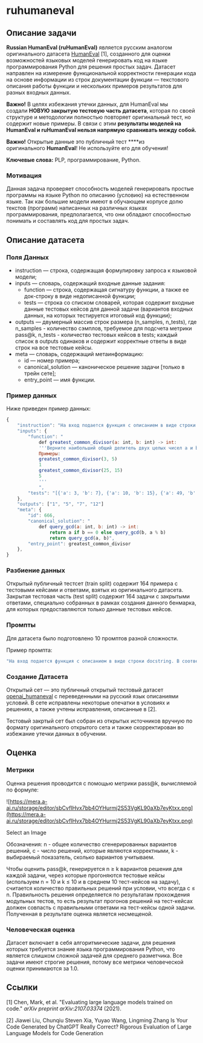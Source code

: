 # ruhumaneval

## Описание задачи

**Russian HumanEval (ruHumanEval)** является русским аналогом оригинального датасета [HumanEval](https://huggingface.co/datasets/openai_humaneval) [1], созданного для оценки возможностей языковых моделей генерировать код на языке программирования Python для решения простых задач. Датасет направлен на измерение функциональной корректности генерации кода на основе информации из строк документации функции — текстового описания работы функции и нескольких примеров результатов для разных входных данных.

**Важно!** В целях избежания утечки данных, для HumanEval мы создали **НОВУЮ закрытую тестовую часть датасета**, которая по своей структуре и методологии полностью повторяет оригинальный тест, но содержит новые примеры. В связи с этим **результаты моделей на HumanEval и ruHumanEval нельзя напрямую сравнивать между собой.**

**Важно!** Открытые данные это публичный тест ****из оригинального **HumanEval**! Не используйте его для обучения!

**Ключевые слова:** PLP, программирование, Python.

### Мотивация

Данная задача проверяет способность моделей генерировать простые программы на языке Python по описанию (условию) на естественном языке. Так как большие модели имеют в обучающем корпусе долю текстов (программ) написанных на различных языках программирования, предполагается, что они обладают способностью понимать и составлять код для простых задач.

## Описание датасета

### Поля Данных

- instruction — строка, содержащая формулировку запроса к языковой модели;
- inputs — словарь, содержащий входные данные задания:
    - function — строка, содержащая сигнатуру функции, а также ее док-строку в виде недописанной функции;
    - tests — строка со списком словарей, которая содержит входные данные тестовых кейсов для данной задачи (вариантов входных данных, на которых тестируется итоговый код функции);
- outputs — двумерный массив строк размера (n_samples, n_tests), где n_samples - количество сэмплов, требуемое для подсчета метрики pass@k, n_tests - количество тестовых кейсов в tests; каждый список в outputs одинаков и содержит корректные ответы в виде строк на все тестовые кейсы.
- meta — cловарь, содержащий метаинформацию:
    - id — номер примера;
    - canonical_solution — каноническое решение задачи [только в трейн сете];
    - entry_point — имя функции.

### Пример данных

Ниже приведен пример данных:

```jsx
{
	"instruction": "На вход подается функция с описанием в виде строки docstring. В соответствии с описанием вам необходимо реализовать функцию на основе шаблона:\\n{function}"
	"inputs": {
		"function": "
			def greatest_common_divisor(a: int, b: int) -> int:
			'''Верните наибольший общий делитель двух целых чисел a и b.
			Примеры:
			greatest_common_divisor(3, 5)
			1
			greatest_common_divisor(25, 15)
			5
			'''
			",
		"tests": "[{'a': 3, 'b': 7}, {'a': 10, 'b': 15}, {'a': 49, 'b': 14}, {'a': 144, 'b': 60}]"
	},
	"outputs": ["1", "5", "7", "12"]
	"meta": {
		"id": 666, 
		"canonical_solution": "
			def query_gcd(a: int, b: int) -> int:
				return a if b == 0 else query_gcd(b, a % b)
				return query_gcd(a, b)",
		"entry_point": greatest_common_divisor
	},
}
```

### Разбиение данных

Открытый публичный тестсет (train split) содержит 164 примера с тестовыми кейсами и ответами, взятых из оригинального датасета. Закрытая тестовая часть (test split) содержит 164 задачи с закрытыми ответами, специально собранных в рамках создания данного бенмарка, для которых предоставляются только данные тестовых  кейсов.

### Промпты

Для датасета было подготовлено 10 промптов разной сложности.

Пример промпта:

```jsx
"На вход подается функция с описанием в виде строки docstring. В соответствии с описанием вам необходимо реализовать функцию на основе шаблона:\n{function}."
```

### Создание Датасета

Открытый сет — это публичный открытый тестовый датасет [openai_humaneval](https://huggingface.co/datasets/openai_humaneval) с переведенными на русский язык описаниями условий. В сете исправлены некоторые опечатки в условиях и решениях, а также учтены исправления, описанные в [2].

Тестовый закртый сет был собран из открытых источников вручную по формату оригинального открытого сета и также скорректирован во избежание утечки данных в обучении.

## Оценка

### Метрики

Оценка решения проводится с помощью метрики pass@k, вычисляемой по формуле:

![https://mera.a-ai.ru/storage/editor/sbCvfIHvx7bb4OYHurmj2S53VgKL90aXb7eyKtxx.png](https://mera.a-ai.ru/storage/editor/sbCvfIHvx7bb4OYHurmj2S53VgKL90aXb7eyKtxx.png)

Select an Image

Обозначения: n - общее количество сгенерированных вариантов решений, c - число решений, которые являются корректными, k - выбираемый показатель, сколько вариантов учитываем.

Чтобы оценить pass@k, генерируется n ≥ k вариантов решения для каждой задачи, через которые прогоняются тестовые кейсы (используем n = 10 и k ≤ 10 и в среднем 10 тест-кейсов на задачу), считается количество правильных решений при условии, что всегда c ≤ n. Правильность решения определяется по результатам прохождения модульных тестов, то есть результат прогонов решений  на тест-кейсах должен совпасть с правильными ответами на тест-кейсы одной задачи. Полученная в результате оценка является несмещеной.

### Человеческая оценка

Датасет включает в себя алгоритмические задачи, для решения которых требуется знание языка программирования Python, что является слишком сложной задачей для среднего разметчика. Все задачи имеют строгие решения, потому все метрики человеческой оценки принимаются за 1.0.

## Ссылки

[1] Chen, Mark, et al. "Evaluating large language models trained on code." *arXiv preprint arXiv:2107.03374* (2021).

[2] Jiawei Liu, Chunqiu Steven Xia, Yuyao Wang, Lingming Zhang Is Your Code Generated by ChatGPT Really Correct? Rigorous Evaluation of Large Language Models for Code Generation